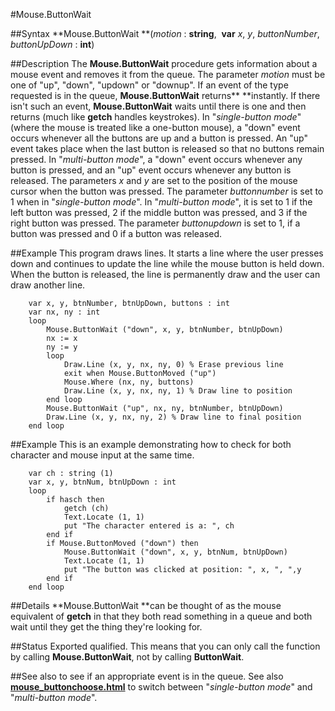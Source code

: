 
#Mouse.ButtonWait

##Syntax
**Mouse.ButtonWait **(*motion* : **string**,  **var** *x*, *y*, *buttonNumber*, *buttonUpDown* : **int**)



##Description
The **Mouse.ButtonWait** procedure gets information about a mouse event and removes it from the queue.
The parameter *motion* must be one of "up", "down", "updown" or "downup". If an event of the type requested is in the queue, **Mouse.ButtonWait** returns** **instantly. If there isn't such an event, **Mouse.ButtonWait** waits until there is one and then returns (much like **getch** handles keystrokes).
In "*single-button mode*" (where the mouse is treated like a one-button mouse), a "down" event occurs whenever all the buttons are up and a button is pressed. An "up" event takes place when the last button is released so that no buttons remain pressed.
In "*multi-button mode*", a "down" event occurs whenever any button is pressed, and an "up" event occurs whenever any button is released.
The parameters *x* and *y* are set to the position of the mouse cursor when the button was pressed. The parameter *buttonnumber* is set to 1 when in "*single-button mode*". In  "*multi-button mode*", it is set to 1 if the left button was pressed, 2 if the middle button was pressed, and 3 if the right button was pressed. The parameter *buttonupdown* is set to 1, if a button was pressed and 0 if a button was released. 



##Example
This program draws lines. It starts a line where the user presses down and continues to update the line while the mouse button is held down. When the button is released, the line is permanently draw and the user can draw another line.


        var x, y, btnNumber, btnUpDown, buttons : int
        var nx, ny : int
        loop
            Mouse.ButtonWait ("down", x, y, btnNumber, btnUpDown)
            nx := x
            ny := y
            loop
                Draw.Line (x, y, nx, ny, 0) % Erase previous line
                exit when Mouse.ButtonMoved ("up")
                Mouse.Where (nx, ny, buttons)
                Draw.Line (x, y, nx, ny, 1) % Draw line to position
            end loop
            Mouse.ButtonWait ("up", nx, ny, btnNumber, btnUpDown)
            Draw.Line (x, y, nx, ny, 2) % Draw line to final position
        end loop
##Example
This is an example demonstrating how to check for both character and mouse input at the same time.


        var ch : string (1)
        var x, y, btnNum, btnUpDown : int
        loop
            if hasch then
                getch (ch)
                Text.Locate (1, 1)
                put "The character entered is a: ", ch
            end if
            if Mouse.ButtonMoved ("down") then
                Mouse.ButtonWait ("down", x, y, btnNum, btnUpDown)
                Text.Locate (1, 1)
                put "The button was clicked at position: ", x, ", ",y
            end if
        end loop
##Details
**Mouse.ButtonWait **can be thought of as the mouse equivalent of **getch** in that they both read something in a queue and both wait until they get the thing they're looking for.



##Status
Exported qualified.
This means that you can only call the function by calling **Mouse.ButtonWait**, not by calling **ButtonWait**.



##See also
**[](Mouse.ButtonWait)** to see if an appropriate event is in the queue. See also **[mouse_buttonchoose.html](Mouse.ButtonChoose)** to switch between "*single-button mode*" and "*multi-button mode*".



